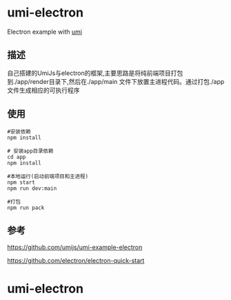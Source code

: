 # umi-electron
Electron example with [umi](https://github.com/umijs/umi/)

## 描述
 自己搭建的UmiJs与electron的框架,主要思路是将纯前端项目打包到./app/render目录下,然后在./app/main 文件下放置主进程代码。通过打包./app文件生成相应的可执行程序

 ## 使用
 ```
 #安装依赖
 npm install 

 # 安装app目录依赖
 cd app
 npm install

 #本地运行(启动前端项目和主进程)
 npm start
 npm run dev:main

 #打包
 npm run pack
 ```
 
 ## 参考
 https://github.com/umijs/umi-example-electron

 https://github.com/electron/electron-quick-start
 # umi-electron
